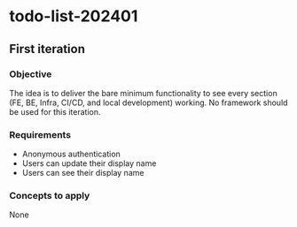 # todo-list-202401

## First iteration

### Objective
The idea is to deliver the bare minimum functionality to see every section (FE, BE, Infra, CI/CD, and local development) working.
No framework should be used for this iteration.

### Requirements
* Anonymous authentication
* Users can update their display name
* Users can see their display name

### Concepts to apply
None
